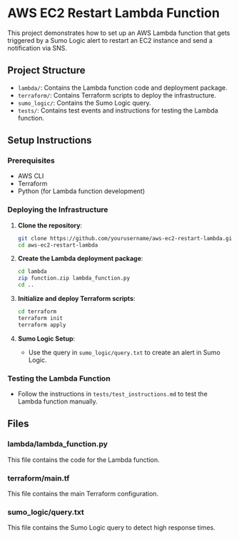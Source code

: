 # AWS EC2 Restart Lambda Function

This project demonstrates how to set up an AWS Lambda function that gets triggered by a Sumo Logic alert to restart an EC2 instance and send a notification via SNS.

## Project Structure

- `lambda/`: Contains the Lambda function code and deployment package.
- `terraform/`: Contains Terraform scripts to deploy the infrastructure.
- `sumo_logic/`: Contains the Sumo Logic query.
- `tests/`: Contains test events and instructions for testing the Lambda function.

## Setup Instructions

### Prerequisites

- AWS CLI
- Terraform
- Python (for Lambda function development)

### Deploying the Infrastructure

1. **Clone the repository**:
    ```sh
    git clone https://github.com/yourusername/aws-ec2-restart-lambda.git
    cd aws-ec2-restart-lambda
    ```

2. **Create the Lambda deployment package**:
    ```sh
    cd lambda
    zip function.zip lambda_function.py
    cd ..
    ```

3. **Initialize and deploy Terraform scripts**:
    ```sh
    cd terraform
    terraform init
    terraform apply
    ```

4. **Sumo Logic Setup**:
    - Use the query in `sumo_logic/query.txt` to create an alert in Sumo Logic.

### Testing the Lambda Function

- Follow the instructions in `tests/test_instructions.md` to test the Lambda function manually.

## Files

### lambda/lambda_function.py

This file contains the code for the Lambda function.

### terraform/main.tf

This file contains the main Terraform configuration.

### sumo_logic/query.txt

This file contains the Sumo Logic query to detect high response times.

